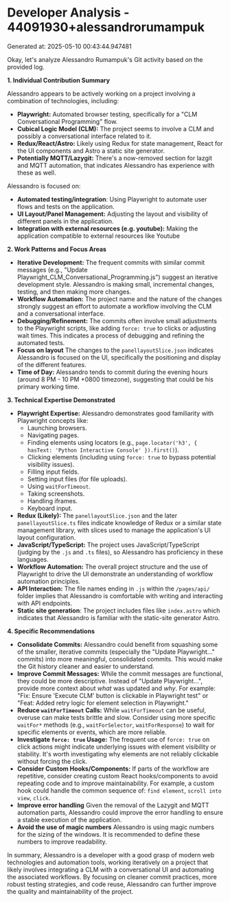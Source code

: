 # Developer Analysis - 44091930+alessandrorumampuk
Generated at: 2025-05-10 00:43:44.947481

Okay, let's analyze Alessandro Rumampuk's Git activity based on the provided log.

**1. Individual Contribution Summary**

Alessandro appears to be actively working on a project involving a combination of technologies, including:

*   **Playwright:**  Automated browser testing, specifically for a "CLM Conversational Programming" flow.
*   **Cubical Logic Model (CLM):**  The project seems to involve a CLM and possibly a conversational interface related to it.
*   **Redux/React/Astro:** Likely using Redux for state management, React for the UI components and Astro a static site generator.
*   **Potentially MQTT/Lazygit:** There's a now-removed section for lazgit and MQTT automation, that indicates Alessandro has experience with these as well.

Alessandro is focused on:

*   **Automated testing/integration**: Using Playwright to automate user flows and tests on the application.
*   **UI Layout/Panel Management:** Adjusting the layout and visibility of different panels in the application.
*   **Integration with external resources (e.g. youtube):** Making the application compatible to external resources like Youtube

**2. Work Patterns and Focus Areas**

*   **Iterative Development:** The frequent commits with similar commit messages (e.g., "Update Playwright\_CLM\_Conversational\_Programming.js") suggest an iterative development style.  Alessandro is making small, incremental changes, testing, and then making more changes.
*   **Workflow Automation:** The project name and the nature of the changes strongly suggest an effort to automate a workflow involving the CLM and a conversational interface.
*   **Debugging/Refinement:** The commits often involve small adjustments to the Playwright scripts, like adding `force: true` to clicks or adjusting wait times.  This indicates a process of debugging and refining the automated tests.
*   **Focus on layout** The changes to the `panellayoutSlice.json` indicates Alessandro is focused on the UI, specifically the positioning and display of the different features.
*   **Time of Day:** Alessandro tends to commit during the evening hours (around 8 PM - 10 PM +0800 timezone), suggesting that could be his primary working time.

**3. Technical Expertise Demonstrated**

*   **Playwright Expertise:**  Alessandro demonstrates good familiarity with Playwright concepts like:
    *   Launching browsers.
    *   Navigating pages.
    *   Finding elements using locators (e.g., `page.locator('h3', { hasText: 'Python Interactive Console' }).first()`).
    *   Clicking elements (including using `force: true` to bypass potential visibility issues).
    *   Filling input fields.
    *   Setting input files (for file uploads).
    *   Using `waitForTimeout`.
    *   Taking screenshots.
    *   Handling iframes.
    *   Keyboard input.
*   **Redux (Likely):** The `panellayoutSlice.json` and the later `panellayoutSlice.ts` files indicate knowledge of Redux or a similar state management library, with slices used to manage the application's UI layout configuration.
*   **JavaScript/TypeScript:** The project uses JavaScript/TypeScript (judging by the `.js` and `.ts` files), so Alessandro has proficiency in these languages.
*   **Workflow Automation:** The overall project structure and the use of Playwright to drive the UI demonstrate an understanding of workflow automation principles.
*   **API Interaction:** The file names ending in `.js` within the `/pages/api/` folder implies that Alessandro is comfortable with writing and interacting with API endpoints.
*   **Static site generation**: The project includes files like `index.astro` which indicates that Alessandro is familiar with the static-site generator Astro.

**4. Specific Recommendations**

*   **Consolidate Commits:**  Alessandro could benefit from squashing some of the smaller, iterative commits (especially the "Update Playwright..." commits) into more meaningful, consolidated commits.  This would make the Git history cleaner and easier to understand.
*   **Improve Commit Messages:** While the commit messages are functional, they could be more descriptive. Instead of "Update Playwright...", provide more context about *what* was updated and *why*.  For example: "Fix: Ensure 'Execute CLM' button is clickable in Playwright test" or "Feat: Added retry logic for element selection in Playwright."
*   **Reduce `waitForTimeout` Calls:** While `waitForTimeout` can be useful, overuse can make tests brittle and slow.  Consider using more specific `waitFor*` methods (e.g., `waitForSelector`, `waitForResponse`) to wait for specific elements or events, which are more reliable.
*   **Investigate `force: true` Usage:** The frequent use of `force: true` on click actions might indicate underlying issues with element visibility or stability.  It's worth investigating why elements are not reliably clickable without forcing the click.
*   **Consider Custom Hooks/Components:** If parts of the workflow are repetitive, consider creating custom React hooks/components to avoid repeating code and to improve maintainability.  For example, a custom hook could handle the common sequence of: `find element`, `scroll into view`, `click`.
*   **Improve error handling** Given the removal of the Lazygit and MQTT automation parts, Alessandro could improve the error handling to ensure a stable execution of the application.
*   **Avoid the use of magic numbers** Alessandro is using magic numbers for the sizing of the windows. It is recommended to define these numbers to improve readability.

In summary, Alessandro is a developer with a good grasp of modern web technologies and automation tools, working iteratively on a project that likely involves integrating a CLM with a conversational UI and automating the associated workflows. By focusing on cleaner commit practices, more robust testing strategies, and code reuse, Alessandro can further improve the quality and maintainability of the project.
